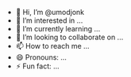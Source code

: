 - 👋 Hi, I’m @umodjonk
- 👀 I’m interested in ...
- 🌱 I’m currently learning ...
- 💞️ I’m looking to collaborate on ...
- 📫 How to reach me ...
- 😄 Pronouns: ...
- ⚡ Fun fact: ...

<!---
umodjonk/umodjonk is a ✨ special ✨ repository because its `README.md` (this file) appears on your GitHub profile.
You can click the Preview link to take a look at your changes.
--->
